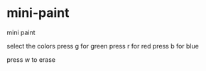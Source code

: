 # mini-paint
mini paint


select the colors 
press g for green
press r for red
press b for blue

press w to erase
